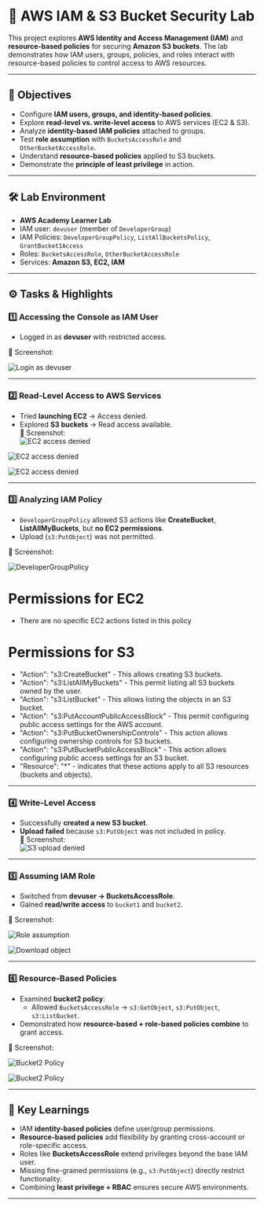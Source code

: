 # 🔐 AWS IAM & S3 Bucket Security Lab

This project explores **AWS Identity and Access Management (IAM)** and **resource-based policies** for securing **Amazon S3 buckets**. The lab demonstrates how IAM users, groups, policies, and roles interact with resource-based policies to control access to AWS resources.  

---

## 🚀 Objectives
- Configure **IAM users, groups, and identity-based policies**.
- Explore **read-level vs. write-level access** to AWS services (EC2 & S3).
- Analyze **identity-based IAM policies** attached to groups.
- Test **role assumption** with `BucketsAccessRole` and `OtherBucketAccessRole`.
- Understand **resource-based policies** applied to S3 buckets.
- Demonstrate the **principle of least privilege** in action.

---

## 🛠️ Lab Environment
- **AWS Academy Learner Lab**  
- IAM user: `devuser` (member of `DeveloperGroup`)  
- IAM Policies: `DeveloperGroupPolicy`, `ListAllBucketsPolicy`, `GrantBucket1Access`  
- Roles: `BucketsAccessRole`, `OtherBucketAccessRole`  
- Services: **Amazon S3, EC2, IAM**  

---

## ⚙️ Tasks & Highlights

### 1️⃣ Accessing the Console as IAM User
- Logged in as **devuser** with restricted access.
    
📸 Screenshot:  

![Login as devuser](Screenshots/1.png)

---

### 2️⃣ Read-Level Access to AWS Services
- Tried **launching EC2** → Access denied.  
- Explored **S3 buckets** → Read access available.  
📸 Screenshot:  
![EC2 access denied](Screenshots/2.png)

![EC2 access denied](Screenshots/3.png)

![EC2 access denied](Screenshots/4.png)

---

### 3️⃣ Analyzing IAM Policy
- `DeveloperGroupPolicy` allowed S3 actions like **CreateBucket**, **ListAllMyBuckets**, but **no EC2 permissions**.  
- Upload (`s3:PutObject`) was not permitted.
  
📸 Screenshot:  

![DeveloperGroupPolicy](Screenshots/5.png)

# Permissions for EC2
- There are no specific EC2 actions listed in this policy

# Permissions  for S3
-	"Action": "s3:CreateBucket" - This allows creating S3 buckets.
-	"Action": "s3:ListAllMyBuckets" - This permit listing all S3 buckets owned by the user.
-	"Action": "s3:ListBucket" - This allows listing the objects in an S3 bucket.
-	"Action": "s3:PutAccountPublicAccessBlock" - This permit configuring public access settings for the AWS account.
-	"Action": "s3:PutBucketOwnershipControls" - This action allows configuring ownership controls for S3 buckets.
-	"Action": "s3:PutBucketPublicAccessBlock" - This action allows configuring public access settings for an S3 bucket.
-	"Resource": "*" - indicates that these actions apply to all S3 resources (buckets and objects).


---

### 4️⃣ Write-Level Access
- Successfully **created a new S3 bucket**.  
- **Upload failed** because `s3:PutObject` was not included in policy.  
📸 Screenshot:  
![S3 upload denied](Screenshots/6.png)

---

### 5️⃣ Assuming IAM Role
- Switched from **devuser → BucketsAccessRole**.  
- Gained **read/write access** to `bucket1` and `bucket2`.
  
📸 Screenshot:  

![Role assumption](Screenshots/7.png)

![Download object](Screenshots/8.png)

---

### 6️⃣ Resource-Based Policies
- Examined **bucket2 policy**:  
  - Allowed `BucketsAccessRole` → `s3:GetObject`, `s3:PutObject`, `s3:ListBucket`.  
- Demonstrated how **resource-based + role-based policies combine** to grant access.
  
📸 Screenshot:  

![Bucket2 Policy](Screenshots/9.png)

![Bucket2 Policy](Screenshots/10.png)


---

## 📌 Key Learnings
- IAM **identity-based policies** define user/group permissions.  
- **Resource-based policies** add flexibility by granting cross-account or role-specific access.  
- Roles like **BucketsAccessRole** extend privileges beyond the base IAM user.  
- Missing fine-grained permissions (e.g., `s3:PutObject`) directly restrict functionality.  
- Combining **least privilege + RBAC** ensures secure AWS environments.  

---


